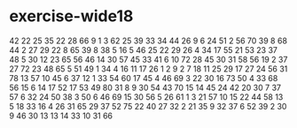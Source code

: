 # exercise-wide18
42
22
25
35
22
28
66
9
1
3
62
25
39
33
34
44
26
9
6
24
51
2
56
70
39
8
68
44
2
27
29
22
8
65
39
8
38
5
16
5
46
25
22
29
26
4
34
17
55
21
53
23
37
48
5
30
12
23
65
56
46
14
30
57
45
33
41
6
10
72
28
45
30
31
58
56
19
2
37
27
72
23
48
65
5
51
49
1
34
4
16
11
17
26
1
2
9
2
7
18
11
25
29
17
27
24
56
31
78
13
57
10
45
6
37
12
1
33
54
60
17
45
4
46
69
3
22
30
16
73
50
4
33
68
56
15
6
14
17
52
17
53
49
80
31
8
9
30
54
43
70
15
14
45
24
42
20
30
7
37
57
6
32
24
50
38
3
50
6
46
69
15
30
56
5
26
61
1
3
21
57
10
15
22
44
58
13
5
18
33
16
4
26
31
65
29
37
52
75
22
40
27
32
2
21
35
9
32
37
6
52
39
2
30
9
46
30
13
13
14
33
10
31
66
